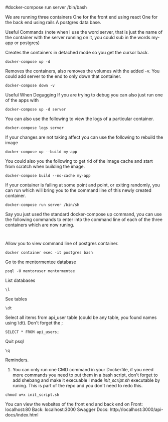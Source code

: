 #docker-compose run server /bin/bash

We are running three containers 
One for the front end using react
One for the back end using rails 
A postgres data base. 


Useful Commands 
(note when I use the word server, that is just the name of the container with the server running on it, you could sub in the words my-app or postgres)

Creates the containers in detached mode so you get the cursor back. 
```
docker-compose up -d
```
Removes the containers, also removes the volumes with the added -v. You could add server to the end to only down that container. 

```
docker-compose down -v
```
Useful When Degugging
If you are trying to debug you can also just run one of the apps with 
```
docker-compose up -d server
```
You can also use the following to view the logs of a particular container. 
```
docker-compose logs server
```
If your changes are not taking affect you can use the following to rebuild the image
```
docker-compose up --build my-app
```
You could also you the following to get rid of the image cache and start from scratch when building the image. 
```
docker-compose build --no-cache my-app
```
If your container is failing at some point and point, or exiting randomly, you can run which will bring you to the command line of this newly created container. 
```
docker-compose run server /bin/sh
```

Say you just used the standard docker-compose up command, you can use the following commands to enter into the command line of each of the three containers which are now runing. 

```
```
```
```
Allow you to view command line of postgres container. 
```
docker container exec -it postgres bash
```
Go to the mentormentee database
```
psql -U mentoruser mentormentee
```
List databases
```
\l
```
See tables
```
\dt
```
Select all items from api_user table (could be any table, you found names using \dt). Don't forget the ;
```
SELECT * FROM api_users;
```
Quit psql
```
\q
```
Reminders. 
1. You can only run one CMD command in your Dockerfile, if you need more commands you need to put them in a bash script, don't forget to add shebang and make it execuable
I made *init_script.sh* executable by runing. This is part of the repo and you don't need to redo this. 
```
chmod u+x init_script.sh
```

You can view the websites of the front end and back end on 
Front: localhost:80
Back: localhost:3000
Swagger Docs: http://localhost:3000/api-docs/index.html

